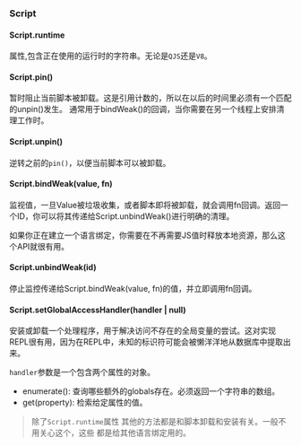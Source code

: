 ### Script

#### Script.runtime

属性,包含正在使用的运行时的字符串。无论是`QJS`还是`V8`。

#### Script.pin()

暂时阻止当前脚本被卸载。这是引用计数的，所以在以后的时间里必须有一个匹配的unpin()发生。
通常用于bindWeak()的回调，当你需要在另一个线程上安排清理工作时。

#### Script.unpin()

逆转之前的`pin()`，以便当前脚本可以被卸载。

#### Script.bindWeak(value, fn)

监视值，一旦Value被垃圾收集，或者脚本即将被卸载，就会调用fn回调。返回一个ID，你可以将其传递给Script.unbindWeak()进行明确的清理。

如果你正在建立一个语言绑定，你需要在不再需要JS值时释放本地资源，那么这个API就很有用。

#### Script.unbindWeak(id)

停止监控传递给Script.bindWeak(value, fn)的值，并立即调用fn回调。

#### Script.setGlobalAccessHandler(handler | null)

安装或卸载一个处理程序，用于解决访问不存在的全局变量的尝试。这对实现REPL很有用，因为在REPL中，未知的标识符可能会被懒洋洋地从数据库中提取出来。

`handler`参数是一个包含两个属性的对象。
- enumerate(): 查询哪些额外的globals存在。必须返回一个字符串的数组。
- get(property): 检索给定属性的值。

>除了`Script.runtime`属性 其他的方法都是和脚本卸载和安装有关。一般不用关心这个，这些
> 都是给其他语言绑定用的。